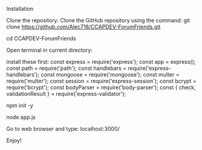 Installation

Clone the repository: Clone the GitHub repository using the command:
git clone https://github.com/Alec718/CCAPDEV-ForumFriends.git

cd CCAPDEV-ForumFriends


Open terminal in current directory:

install these first:
const express = require('express');
const app = express();
const path = require('path');
const handlebars = require('express-handlebars');
const mongoose = require('mongoose');
const multer = require('multer');
const session = require('express-session');
const bcrypt = require('bcrypt');
const bodyParser = require('body-parser');
const { check, validationResult } = require('express-validator');


npm init -y

node app.js

Go to web browser and type: localhost:3000/

Enjoy!
